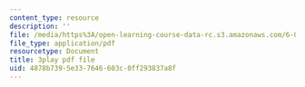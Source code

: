 ```yaml
---
content_type: resource
description: ''
file: /media/https%3A/open-learning-course-data-rc.s3.amazonaws.com/6-042j-mathematics-for-computer-science-spring-2015/4878b7395e337646603c0ff293837a8f_I1HpgnWQI7I.pdf
file_type: application/pdf
resourcetype: Document
title: 3play pdf file
uid: 4878b739-5e33-7646-603c-0ff293837a8f
---
```


